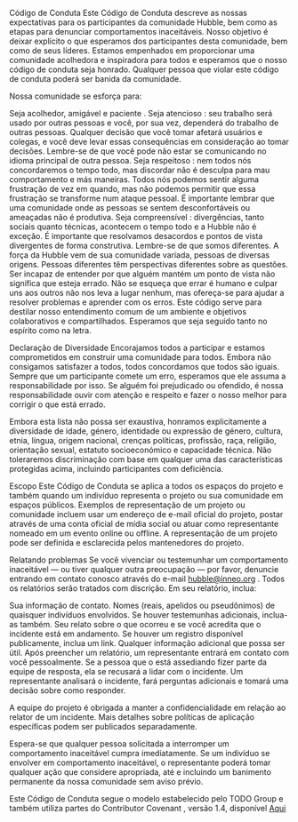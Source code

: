 Código de Conduta
Este Código de Conduta descreve as nossas expectativas para os participantes da comunidade Hubble, bem como as etapas para denunciar comportamentos inaceitáveis. Nosso objetivo é deixar explícito o que esperamos dos participantes desta comunidade, bem como de seus líderes. Estamos empenhados em proporcionar uma comunidade acolhedora e inspiradora para todos e esperamos que o nosso código de conduta seja honrado. Qualquer pessoa que violar este código de conduta poderá ser banida da comunidade.

Nossa comunidade se esforça para:

Seja acolhedor, amigável e paciente .
Seja atencioso : seu trabalho será usado por outras pessoas e você, por sua vez, dependerá do trabalho de outras pessoas. Qualquer decisão que você tomar afetará usuários e colegas, e você deve levar essas consequências em consideração ao tomar decisões. Lembre-se de que você pode não estar se comunicando no idioma principal de outra pessoa.
Seja respeitoso : nem todos nós concordaremos o tempo todo, mas discordar não é desculpa para mau comportamento e más maneiras. Todos nós podemos sentir alguma frustração de vez em quando, mas não podemos permitir que essa frustração se transforme num ataque pessoal. É importante lembrar que uma comunidade onde as pessoas se sentem desconfortáveis ​​ou ameaçadas não é produtiva.
Seja compreensível : divergências, tanto sociais quanto técnicas, acontecem o tempo todo e a Hubble não é exceção. É importante que resolvamos desacordos e pontos de vista divergentes de forma construtiva. Lembre-se de que somos diferentes. A força da Hubble vem de sua comunidade variada, pessoas de diversas origens. Pessoas diferentes têm perspectivas diferentes sobre as questões. Ser incapaz de entender por que alguém mantém um ponto de vista não significa que esteja errado. Não se esqueça que errar é humano e culpar uns aos outros não nos leva a lugar nenhum, mas ofereça-se para ajudar a resolver problemas e aprender com os erros.
Este código serve para destilar nosso entendimento comum de um ambiente e objetivos colaborativos e compartilhados. Esperamos que seja seguido tanto no espírito como na letra.

Declaração de Diversidade
Encorajamos todos a participar e estamos comprometidos em construir uma comunidade para todos. Embora não consigamos satisfazer a todos, todos concordamos que todos são iguais. Sempre que um participante comete um erro, esperamos que ele assuma a responsabilidade por isso. Se alguém foi prejudicado ou ofendido, é nossa responsabilidade ouvir com atenção e respeito e fazer o nosso melhor para corrigir o que está errado.

Embora esta lista não possa ser exaustiva, honramos explicitamente a diversidade de idade, género, identidade ou expressão de género, cultura, etnia, língua, origem nacional, crenças políticas, profissão, raça, religião, orientação sexual, estatuto socioeconómico e capacidade técnica. Não toleraremos discriminação com base em qualquer uma das características protegidas acima, incluindo participantes com deficiência.

Escopo
Este Código de Conduta se aplica a todos os espaços do projeto e também quando um indivíduo representa o projeto ou sua comunidade em espaços públicos. Exemplos de representação de um projeto ou comunidade incluem usar um endereço de e-mail oficial do projeto, postar através de uma conta oficial de mídia social ou atuar como representante nomeado em um evento online ou offline. A representação de um projeto pode ser definida e esclarecida pelos mantenedores do projeto.

Relatando problemas
Se você vivenciar ou testemunhar um comportamento inaceitável — ou tiver qualquer outra preocupação — por favor, denuncie entrando em contato conosco através do e-mail hubble@inneo.org . Todos os relatórios serão tratados com discrição. Em seu relatório, inclua:

Sua informação de contato.
Nomes (reais, apelidos ou pseudônimos) de quaisquer indivíduos envolvidos. Se houver testemunhas adicionais, inclua-as também. Seu relato sobre o que ocorreu e se você acredita que o incidente está em andamento. Se houver um registro disponível publicamente, inclua um link.
Qualquer informação adicional que possa ser útil.
Após preencher um relatório, um representante entrará em contato com você pessoalmente. Se a pessoa que o está assediando fizer parte da equipe de resposta, ela se recusará a lidar com o incidente. Um representante analisará o incidente, fará perguntas adicionais e tomará uma decisão sobre como responder.

A equipe do projeto é obrigada a manter a confidencialidade em relação ao relator de um incidente. Mais detalhes sobre políticas de aplicação específicas podem ser publicados separadamente.

Espera-se que qualquer pessoa solicitada a interromper um comportamento inaceitável cumpra imediatamente. Se um indivíduo se envolver em comportamento inaceitável, o representante poderá tomar qualquer ação que considere apropriada, até e incluindo um banimento permanente da nossa comunidade sem aviso prévio.

Este Código de Conduta segue o modelo estabelecido pelo TODO Group e também utiliza partes do Contributor Covenant , versão 1.4, disponível <a href="https://www.contributor-covenant.org/version/1/4/code-of-conduct.html">Aqui</a>

